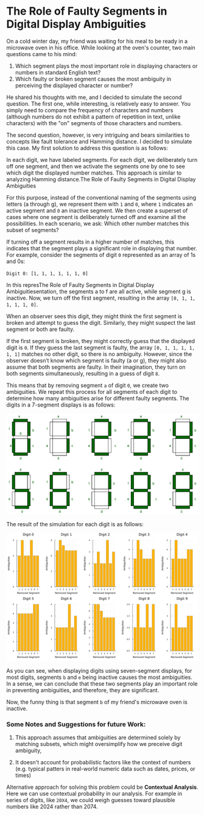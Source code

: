 # The Role of Faulty Segments in Digital Display Ambiguities

On a cold winter day, my friend was waiting for his meal to be ready in a microwave oven in his office. While looking at the oven's counter, two main questions came to his mind:

1. Which segment plays the most important role in displaying characters or numbers in standard English text?
2. Which faulty or broken segment causes the most ambiguity in perceiving the displayed character or number?

He shared his thoughts with me, and I decided to simulate the second question. The first one, while interesting, is relatively easy to answer. You simply need to compare the frequency of characters and numbers (although numbers do not exhibit a pattern of repetition in text, unlike characters) with the "on" segments of those characters and numbers.

The second question, however, is very intriguing and bears similarities to concepts like fault tolerance and Hamming distance. I decided to simulate this case. My first solution to address this question is as follows:

In each digit, we have labeled segments. For each digit, we deliberately turn off one segment, and then we activate the segments one by one to see which digit the displayed number matches. This approach is similar to analyzing Hamming distance.The Role of Faulty Segments in Digital Display Ambiguities

For this purpose, instead of the conventional naming of the segments using letters (a through g), we represent them with `1` and `0`, where `1` indicates an active segment and `0` an inactive segment. We then create a superset of cases where one segment is deliberately turned off and examine all the possibilities. In each scenario, we ask: Which other number matches this subset of segments?

If turning off a segment results in a higher number of matches, this indicates that the segment plays a significant role in displaying that number. For example, consider the segments of digit `0` represented as an array of 1s and 0s:

`Digit 0: [1, 1, 1, 1, 1, 1, 0]`

In this represThe Role of Faulty Segments in Digital Display Ambiguitiesentation, the segments a to f are all active, while segment g is inactive. Now, we turn off the first segment, resulting in the array `[0, 1, 1, 1, 1, 1, 0]`.

When an observer sees this digit, they might think the first segment is broken and attempt to guess the digit. Similarly, they might suspect the last segment or both are faulty.

If the first segment is broken, they might correctly guess that the displayed digit is `0`. If they guess the last segment is faulty, the array `[0, 1, 1, 1, 1, 1, 1]` matches no other digit, so there is no ambiguity. However, since the observer doesn’t know which segment is faulty (a or g), they might also assume that both segments are faulty. In their imagination, they turn on both segments simultaneously, resulting in a guess of digit `8`.

This means that by removing segment `a` of digit `0`, we create two ambiguities. We repeat this process for all segments of each digit to determine how many ambiguities arise for different faulty segments.
The digits in a 7-segment displays is as follows:

![Digits](images/Untitled-Diagram-237.png)

The result of the simulation for each digit is as follows:

![Results](plots/combined_plot.png)

As you can see, when displaying digits using seven-segment displays, for most digits, segments `b` and `e` being inactive causes the most ambiguities. In a sense, we can conclude that these two segments play an important role in preventing ambiguities, and therefore, they are significant.

Now, the funny thing is that segment `b` of my friend's microwave oven is inactive.

### Some Notes and Suggestions for future Work:

1. This approach assumes that ambiguities are determined solely by matching subsets, which might oversimplify how we preceive digit ambiguity,

2. It doesn't account for probabilistic factors like the context of numbers (e.g. typical patters in real-world numeric data such as dates, prices, or times)


Alternative approach for solving this problem could be **Contextual Analysis**. Here we can use contextual probability in our analysis. For example in series of digits, like `20X4`, we could weigh guesses toward plausible numbers like 2024 rather than 2074. 